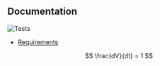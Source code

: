 ## Documentation

![Tests](https://github.com/dgalvis/ML_train/actions/workflows/tests.yml/badge.svg)

- [Requirements](requirements.md)

$$
\frac{dV}{dt} = 1
$$
